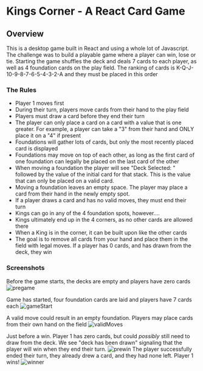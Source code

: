 # Kings Corner - A React Card Game

## Overview
This is a desktop game built in React and using a whole lot of Javascript. The challenge was to build a playable game where a player can win, lose or tie. Starting the game shuffles the deck and deals 7 cards to each player, as well as 4 foundation cards on the play field. The ranking of cards is K-Q-J-10-9-8-7-6-5-4-3-2-A and they must be placed in this order

### The Rules

  * Player 1 moves first
  * During their turn, players move cards from their hand to the play field
  * Players must draw a card before they end their turn
  * The player can only place a card on a card with a value that is one greater. For example, a player can take a "3" from their hand and ONLY place it on a "4" if present
  * Foundations will gather lots of cards, but only the most recently placed card is displayed
  * Foundations may move on top of each other, as long as the first card of one foundation can legally be placed on the last card of the other
  * When moving a foundation the player will see "Deck Selected: " followed by the value of the initial card for that stack. This is the value that can only be placed on a valid card. 
  * Moving a foundation leaves an empty space. The player may place a card from their hand in the newly empty spot.
  * If a player draws a card and has no valid moves, they must end their turn 
  * Kings can go in any of the 4 foundation spots, however....
  * Kings ultimately end up in the 4 corners, as no other cards are allowed there
  * When a King is in the corner, it can be built upon like the other cards
  * The goal is to remove all cards from your hand and place them in the field with legal moves. If a player has 0 cards, and has drawn from the deck, they win


### Screenshots
  Before the game starts, the decks are empty and players have zero cards
![pregame](https://user-images.githubusercontent.com/74066431/169392696-0fc2b9b4-9a45-4c9b-b76f-80bba1931af6.png)
  
  Game has started, four foundation cards are laid and players have 7 cards each
![gameStart](https://user-images.githubusercontent.com/74066431/169393008-ef519818-da17-4aa6-8b27-6dd528690a44.png)

  A valid move could result in an empty foundation. Players may place cards from their own hand on the field
![validMoves](https://user-images.githubusercontent.com/74066431/169393518-5e578290-a947-484a-8bd4-359bdf9b3525.png)
  
  Just before a win. Player 1 has zero cards, but could _possibly_ still need to draw from the deck. We see "deck has been drawn" signaling that the player will win when they end their turn. 
![prewin](https://user-images.githubusercontent.com/74066431/169393701-cf5a4d73-6639-4b71-980a-d12b96177835.png)
  The player successfully ended their turn, they already drew a card, and they had none left. Player 1 wins!
![winner](https://user-images.githubusercontent.com/74066431/169394291-03ccb411-09d4-4598-a236-d1f1223b6f8c.png)
